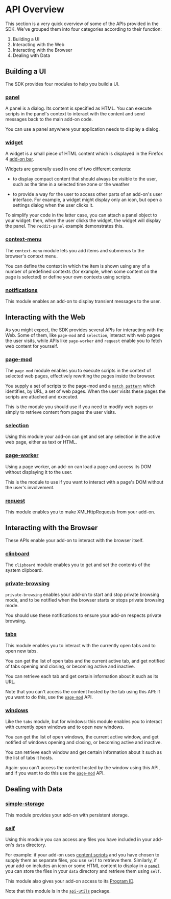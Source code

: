 # API Overview #

This section is a very quick overview of some of the APIs provided in the SDK.
We've grouped them into four categories according to their function:

 1. Building a UI
 2. Interacting with the Web
 3. Interacting with the Browser
 4. Dealing with Data

## Building a UI ##

The SDK provides four modules to help you build a UI.

### [panel](#module/addon-kit/panel) ###

A panel is a dialog. Its content is specified as HTML. You can execute scripts
in the panel's context to interact with the content and send messages back to
the main add-on code.

You can use a panel anywhere your application needs to display a dialog.

### [widget](#module/addon-kit/widget) ###

A widget is a small piece of HTML content which is displayed in the Firefox 4
[add-on bar](https://developer.mozilla.org/en/The_add-on_bar).

Widgets are generally used in one of two different contexts:

* to display compact content that should always be visible to the user, such as
the time in a selected time zone or the weather

* to provide a way for the user to access other parts of an add-on's user
interface. For example, a widget might display only an icon, but open a
settings dialog when the user clicks it.

To simplify your code in the latter case, you can attach a panel object to
your widget: then, when the user clicks the widget, the widget will display
the panel. The `reddit-panel` example demonstrates this.

### [context-menu](#module/addon-kit/context-menu) ###

The `context-menu` module lets you add items and submenus to the browser's
context menu.

You can define the context in which the item is shown using any
of a number of predefined contexts (for example, when some content on the page
is selected) or define your own contexts using scripts.

### [notifications](#module/addon-kit/notifications) ###

This module enables an add-on to display transient messages to the user.

## Interacting with the Web ##

As you might expect, the SDK provides several APIs for interacting with the
Web. Some of them, like `page-mod` and `selection`, interact with web pages
the user visits, while APIs like `page-worker` and `request` enable you to
fetch web content for yourself.

### [page-mod](#module/addon-kit/page-mod) ###

The `page-mod` module enables you to execute scripts in the context of selected
web pages, effectively rewriting the pages inside the browser.

You supply a set of scripts to the page-mod and a [`match
pattern`](#module/api-utils/match-pattern) which identifies, by URL, a set of
web pages. When the user visits these pages the scripts are attached and
executed.

This is the module you should use if you need to modify web pages or simply to
retrieve content from pages the user visits.

### [selection](#module/addon-kit/selection) ###

Using this module your add-on can get and set any selection in the active web
page, either as text or HTML.

### [page-worker](#module/addon-kit/page-worker) ###

Using a page worker, an add-on can load a page and access its DOM without
displaying it to the user.

This is the module to use if you want to interact with a page's DOM without
the user's involvement.

### [request](#module/addon-kit/request) ###

This module enables you to make XMLHttpRequests from your add-on.

## Interacting with the Browser ##

These APIs enable your add-on to interact with the browser itself.

### [clipboard](#module/addon-kit/clipboard) ###

The `clipboard` module enables you to get and set the contents of the system
clipboard.

### [private-browsing](#module/addon-kit/private-browsing) ###

`private-browsing` enables your add-on to start and stop private browsing mode,
and to be notified when the browser starts or stops private browsing
mode.

You should use these notifications to ensure your add-on respects private
browsing.

### [tabs](#module/addon-kit/tabs) ###

This module enables you to interact with the currently open tabs and to open
new tabs.

You can get the list of open tabs and the current active tab, and get
notified of tabs opening and closing, or becoming active and inactive.

You can retrieve each tab and get certain information about it such as its URL.

Note that you can't access the content hosted by the tab using this API: if you
want to do this, use the [`page-mod`](#module/addon-kit/page-mod) API.

### [windows](#module/addon-kit/windows) ###

Like the `tabs` module, but for windows: this module enables you to
interact with currently open windows and to open new windows.

You can get the list of open windows, the current active window, and get
notified of windows opening and closing, or becoming active and inactive.

You can retrieve each window and get certain information about it such as the
list of tabs it hosts.

Again: you can't access the content hosted by the window using this API, and if
you want to do this use the [`page-mod`](#module/addon-kit/page-mod) API.

## Dealing with Data ##

### [simple-storage](#module/addon-kit/simple-storage) ###

This module provides your add-on with persistent storage.

### [self](#module/api-utils/self) ###

Using this module you can access any files you have included in your add-on's
`data` directory.

For example: if your add-on uses [content
scripts](#guide/addon-development/web-content) and you have chosen to supply
them as separate files, you use `self` to retrieve them. Similarly, if your
add-on includes an icon or some HTML content to display in a
[`panel`](#module/addon-kit/panel) you can store the files in your `data`
directory and retrieve them using `self`.

This module also gives your add-on access to its [Program
ID](#guide/addon-development/program-id).

Note that this module is in the [`api-utils`](#package/api-utils) package.
